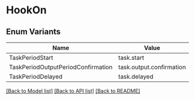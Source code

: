 # HookOn

## Enum Variants

| Name | Value |
|---- | -----|
| TaskPeriodStart | task.start |
| TaskPeriodOutputPeriodConfirmation | task.output.confirmation |
| TaskPeriodDelayed | task.delayed |


[[Back to Model list]](../README.md#documentation-for-models) [[Back to API list]](../README.md#documentation-for-api-endpoints) [[Back to README]](../README.md)


